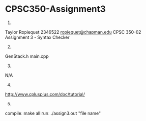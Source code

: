 # CPSC350-Assignment3

1.
Taylor Ropiequet
2349522
ropiequet@chapman.edu
CPSC 350-02
Assignment 3 - Syntax Checker

2.
GenStack.h
main.cpp

3.
N/A

4.
http://www.cplusplus.com/doc/tutorial/

5.
compile: make all
run: ./assign3.out "file name"
